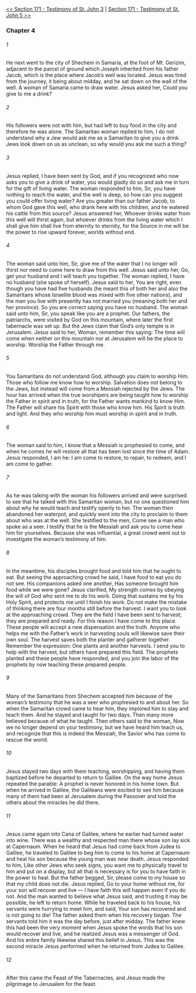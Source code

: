 [<< Section 171 - Testimony of St. John 3](Section%20171%20-%20Testimony%20of%20St.%20John%203.md)  |  [Section 171 - Testimony of St. John 5 >>](Section%20171%20-%20Testimony%20of%20St.%20John%205.md)

### Chapter 4
###### 1
He next went to the city of Shechem in Samaria, at the foot of Mt. Gerizim, adjacent to the parcel of ground which Joseph inherited from his father Jacob, which is the place where Jacob’s well was located. Jesus was tired from the journey, it being about midday, and he sat down on the wall of the well. A woman of Samaria came to draw water. Jesus asked her, Could you give to me a drink?

###### 2
His followers were not with him, but had left to buy food in the city and therefore he was alone. The Samaritan woman replied to him, I do not understand why a Jew would ask me as a Samaritan to give you a drink. Jews look down on us as unclean, so why would you ask me such a thing?

###### 3
Jesus replied, I have been sent by God, and if you recognized who now asks you to give a drink of water, you would gladly do so and ask me in turn for the gift of living water. The woman responded to him, Sir, you have nothing to reach the water, and the well is deep, so how can you suggest you could offer living water? Are you greater than our father Jacob, to whom God gave this well, who drank here with his children, and he watered his cattle from this source? Jesus answered her, Whoever drinks water from this well will thirst again, but whoever drinks from the living water which I shall give him shall live from eternity to eternity, for the Source in me will be the power to rise upward forever, worlds without end.

###### 4
The woman said unto him, Sir, give me of the water that I no longer will thirst nor need to come here to draw from this well. Jesus said unto her, Go, get your husband and I will teach you together. The woman replied, I have no husband (she spoke of herself). Jesus said to her, You are right, even though you have had five husbands (he meant this of both her and also the Samaritans whose Israelite blood was mixed with five other nations), and the man you live with presently has not married you (meaning both her and her province). So you are correct saying you have no husband. The woman said unto him, Sir, you speak like you are a prophet. Our fathers, the patriarchs, were visited by God on this mountain, where later the first tabernacle was set up. But the Jews claim that God’s only temple is in Jerusalem. Jesus said to her, Woman, remember this saying: The time will come when neither on this mountain nor at Jerusalem will be the place to worship. Worship the Father through me.

###### 5
You Samaritans do not understand God, although you claim to worship Him. Those who follow me know how to worship. Salvation does not belong to the Jews, but instead will come from a Messiah rejected by the Jews. The hour has arrived when the true worshipers are being taught how to worship the Father in spirit and in truth, for the Father wants mankind to know Him. The Father will share his Spirit with those who know him. His Spirit is truth and light. And they who worship him must worship in spirit and in truth.

###### 6
The woman said to him, I know that a Messiah is prophesied to come, and when he comes he will restore all that has been lost since the time of Adam. Jesus responded, I am he: I am come to restore, to repair, to redeem, and I am come to gather.

###### 7
As he was talking with the woman his followers arrived and were surprised to see that he talked with this Samaritan woman, but no one questioned him about why he would teach and testify openly to her. The woman then abandoned her waterpot, and quickly went into the city to proclaim to them about who was at the well. She testified to the men, Come see a man who spoke as a seer. I testify that he is the Messiah and ask you to come hear him for yourselves. Because she was influential, a great crowd went out to investigate the woman’s testimony of him.

###### 8
In the meantime, his disciples brought food and told him that he ought to eat. But seeing the approaching crowd he said, I have food to eat you do not see. His companions asked one another, Has someone brought him food while we were gone? Jesus clarified, My strength comes by obeying the will of God who sent me to do his work. Doing that sustains me by his Holy Spirit, and protects me until I finish his work. Do not make the mistake of thinking there are four months still before the harvest. I want you to look at the approaching crowd. They are the field I have been sent to harvest; they are prepared and ready. For this reason I have come to this place. These people will accept a new dispensation and the truth. Anyone who helps me with the Father’s work in harvesting souls will likewise save their own soul. The harvest saves both the planter and gatherer together. Remember the expression: One plants and another harvests. I send you to help with the harvest, but others have prepared this field. The prophets planted and these people have responded, and you join the labor of the prophets by now teaching these prepared people.

###### 9
Many of the Samaritans from Shechem accepted him because of the woman’s testimony that he was a seer who prophesied to and about her. So when the Samaritan crowd came to hear him, they implored him to stay and teach them. And he stayed and taught for two days. Then many more believed because of what he taught. Then others said to the woman, Now we no longer depend on your testimony, but we have heard him teach us, and recognize that this is indeed the Messiah, the Savior who has come to rescue the world.

###### 10
Jesus stayed two days with them teaching, worshipping, and having them baptized before he departed to return to Galilee. On the way home Jesus repeated the parable: A prophet is never honored in his home town. But when he arrived in Galilee, the Galileans were excited to see him because many of them had been at Jerusalem during the Passover and told the others about the miracles he did there.

###### 11
Jesus came again into Cana of Galilee, where he earlier had turned water into wine. There was a wealthy and respected man there whose son lay sick at Capernaum. When he heard that Jesus had come back from Judea to Galilee, he traveled to Galilee to beg him to come to his home at Capernaum and heal his son because the young man was near death. Jesus responded to him, Like other Jews who seek signs, you want me to physically travel to him and put on a display, but all that is necessary is for you to have faith in the power to heal. But the father begged, Sir, please come to my house so that my child does not die. Jesus replied, Go to your home without me, for your son will recover and live — I have faith this will happen even if you do not. And the man wanted to believe what Jesus said, and trusting it may be possible, he left to return home. While he traveled back to his house, his servants were hurrying to meet him, and said, Your son has recovered and is not going to die! The father asked them when his recovery began. The servants told him it was the day before, just after midday. The father knew this had been the very moment when Jesus spoke the words that his son would recover and live, and he realized Jesus was a messenger of God. And his entire family likewise shared this belief in Jesus. This was the second miracle Jesus performed when he returned from Judea to Galilee.

###### 12
After this came the Feast of the Tabernacles, and Jesus made the pilgrimage to Jerusalem for the feast.